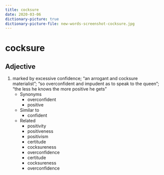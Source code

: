 ```yaml
---
title: cocksure
date: 2020-03-06
dictionary-picture: true
dictionary-picture-file: new-words-screenshot-cocksure.jpg
---
```



# cocksure


## Adjective

1. marked by excessive confidence; “an arrogant and cocksure materialist”; “so overconfident and impudent as to speak to the queen”; “the less he knows the more positive he gets”
	- Synonyms
		- overconfident
		- positive
	- Similar to
		- confident
	- Related
		- positivity
		- positiveness
		- positivism
		- certitude
		- cocksureness
		- overconfidence
		- certitude
		- cocksureness
		- overconfidence